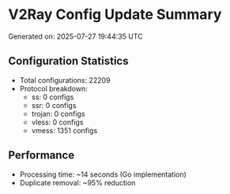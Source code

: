 # V2Ray Config Update Summary
Generated on: 2025-07-27 19:44:35 UTC

## Configuration Statistics
- Total configurations: 22209
- Protocol breakdown:
  - ss: 0 configs
  - ssr: 0 configs
  - trojan: 0 configs
  - vless: 0 configs
  - vmess: 1351 configs

## Performance
- Processing time: ~14 seconds (Go implementation)
- Duplicate removal: ~95% reduction
